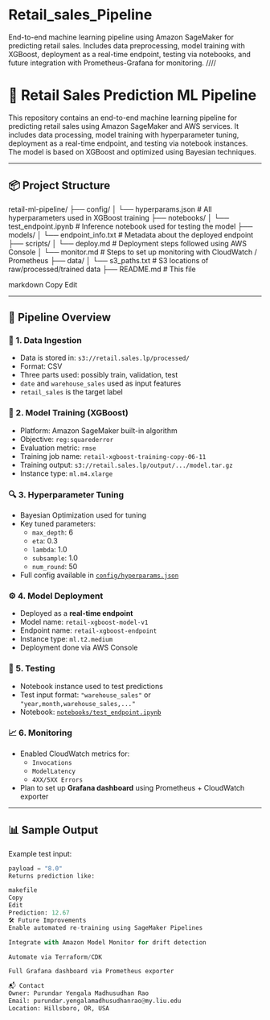 # Retail_sales_Pipeline
End-to-end machine learning pipeline using Amazon SageMaker for predicting retail sales. Includes data preprocessing, model training with XGBoost, deployment as a real-time endpoint, testing via notebooks, and future integration with Prometheus-Grafana for monitoring.
////
# 🧠 Retail Sales Prediction ML Pipeline

This repository contains an end-to-end machine learning pipeline for predicting retail sales using Amazon SageMaker and AWS services. It includes data processing, model training with hyperparameter tuning, deployment as a real-time endpoint, and testing via notebook instances. The model is based on XGBoost and optimized using Bayesian techniques.

---

## 📦 Project Structure

retail-ml-pipeline/
├── config/
│ └── hyperparams.json # All hyperparameters used in XGBoost training
├── notebooks/
│ └── test_endpoint.ipynb # Inference notebook used for testing the model
├── models/
│ └── endpoint_info.txt # Metadata about the deployed endpoint
├── scripts/
│ └── deploy.md # Deployment steps followed using AWS Console
│ └── monitor.md # Steps to set up monitoring with CloudWatch / Prometheus
├── data/
│ └── s3_paths.txt # S3 locations of raw/processed/trained data
├── README.md # This file

markdown
Copy
Edit

---

## 🚀 Pipeline Overview

### 📁 1. Data Ingestion
- Data is stored in: `s3://retail.sales.lp/processed/`
- Format: CSV
- Three parts used: possibly train, validation, test
- `date` and `warehouse_sales` used as input features
- `retail_sales` is the target label

### 🧠 2. Model Training (XGBoost)
- Platform: Amazon SageMaker built-in algorithm
- Objective: `reg:squarederror`
- Evaluation metric: `rmse`
- Training job name: `retail-xgboost-training-copy-06-11`
- Training output: `s3://retail.sales.lp/output/.../model.tar.gz`
- Instance type: `ml.m4.xlarge`

### 🔍 3. Hyperparameter Tuning
- Bayesian Optimization used for tuning
- Key tuned parameters:
  - `max_depth`: 6
  - `eta`: 0.3
  - `lambda`: 1.0
  - `subsample`: 1.0
  - `num_round`: 50
- Full config available in [`config/hyperparams.json`](./config/hyperparams.json)

### ⚙️ 4. Model Deployment
- Deployed as a **real-time endpoint**
- Model name: `retail-xgboost-model-v1`
- Endpoint name: `retail-xgboost-endpoint`
- Instance type: `ml.t2.medium`
- Deployment done via AWS Console

### 🧪 5. Testing
- Notebook instance used to test predictions
- Test input format: `"warehouse_sales"` or `"year,month,warehouse_sales,..."`
- Notebook: [`notebooks/test_endpoint.ipynb`](./notebooks/test_endpoint.ipynb)

### 📈 6. Monitoring
- Enabled CloudWatch metrics for:
  - `Invocations`
  - `ModelLatency`
  - `4XX/5XX Errors`
- Plan to set up **Grafana dashboard** using Prometheus + CloudWatch exporter

---

## 📊 Sample Output

Example test input:

```python
payload = "8.0"
Returns prediction like:

makefile
Copy
Edit
Prediction: 12.67
🛠 Future Improvements
Enable automated re-training using SageMaker Pipelines

Integrate with Amazon Model Monitor for drift detection

Automate via Terraform/CDK

Full Grafana dashboard via Prometheus exporter

📬 Contact
Owner: Purundar Yengala Madhusudhan Rao
Email: purundar.yengalamadhusudhanrao@my.liu.edu
Location: Hillsboro, OR, USA

